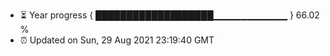 - ⏳ Year progress { ███████████████████▁▁▁▁▁▁▁▁▁▁▁ } 66.02 %
- ⏰ Updated on Sun, 29 Aug 2021 23:19:40 GMT

